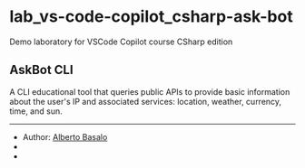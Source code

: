 # lab_vs-code-copilot_csharp-ask-bot
Demo laboratory for VSCode Copilot course CSharp edition

## AskBot CLI

A CLI educational tool that queries public APIs to provide basic information about the user's IP and associated services: location, weather, currency, time, and sun.

---

- Author: [Alberto Basalo](https://albertobasalo.dev)
- [GitHub Org]: https://github.com/AiCodeAcademy
- [Repository]: https://github.com/AiCodeAcademy/lab_vs-code-copilot_csharp-ask-bot